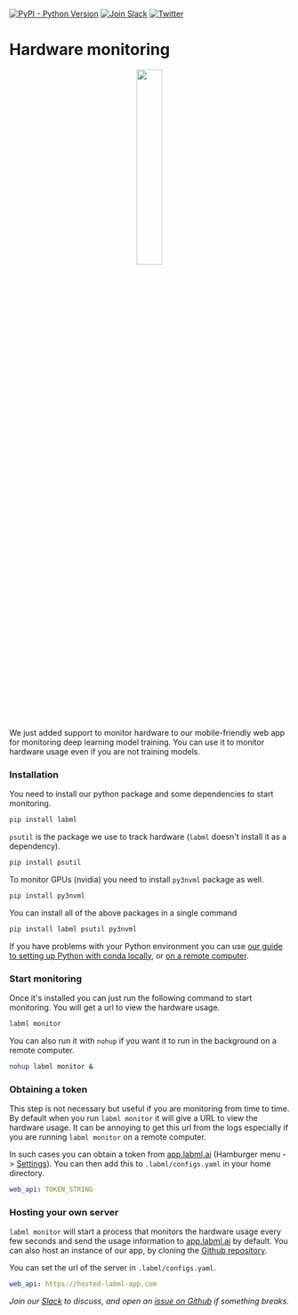 [![PyPI - Python Version](https://badge.fury.io/py/labml.svg)](https://badge.fury.io/py/labml)
[![Join Slack](https://img.shields.io/badge/slack-chat-green.svg?logo=slack)](https://join.slack.com/t/labforml/shared_invite/zt-egj9zvq9-Dl3hhZqobexgT7aVKnD14g/)
[![Twitter](https://img.shields.io/twitter/follow/labmlai?style=social)](https://twitter.com/labmlai?ref_src=twsrc%5Etfw)

# Hardware monitoring

<div align="center">
<img src="https://github.com/lab-ml/lab/blob/master/guides/hardware.png" width="30%" alt=""/>
</div>

We just added support to monitor hardware to our mobile-friendly web app
for monitoring deep learning model training.
You can use it to monitor hardware usage even if you are not training models.

### Installation

You need to install our python package and some dependencies to start monitoring.

```sh
pip install labml
```

`psutil` is the package we use to track hardware (`labml` doesn't install it as a dependency).

```sh
pip install psutil
```

 To monitor GPUs (nvidia) you need to install `py3nvml` package as well.

```sh
pip install py3nvml
```

 You can install all of the above packages in a single command

```sh
pip install labml psutil py3nvml
```

If you have problems with your Python environment you can use
[our guide to setting up Python with conda locally](https://github.com/lab-ml/remote/blob/master/notes/local-ubuntu.md),
or [on a remote computer](https://github.com/lab-ml/remote/blob/master/notes/remote-python.md).

### Start monitoring

Once it's installed you can just run the following command to start monitoring.
You will get a url to view the hardware usage.

```sh
labml monitor
```

You can also run it with `nohup` if you want it to run in the background on a remote computer.

```sh
nohup labml monitor &
```

### Obtaining a token

This step is not necessary but useful if you are monitoring from time to time.
By default when you run `labml monitor` it will give a URL to view the hardware usage.
It can be annoying to get this url from the logs especially if you are running `labml monitor` on a remote computer.

In such cases you can obtain a token from
[app.labml.ai](https://app.labml.ai) (Hamburger menu -> [Settings](https://app.labml.ai/settings)).
You can then add this to `.labml/configs.yaml` in your home directory.

```yaml
web_api: TOKEN_STRING
```

### Hosting your own server

`labml monitor` will start a process that monitors the hardware usage every few seconds
and send the usage information to [app.labml.ai](https://app.labml.ai) by default.
You can also host an instance of our app, by cloning the [Github repository](https://github.com/lab-ml/app).

You can set the url of the server in  `.labml/configs.yaml`.

```yaml
web_api: https://hosted-labml-app.com
```

*Join our [Slack](https://join.slack.com/t/labforml/shared_invite/zt-egj9zvq9-Dl3hhZqobexgT7aVKnD14g/)
to discuss, and open an [issue on Github](https://github.com/lab-ml/labml/issues) if something breaks.*
